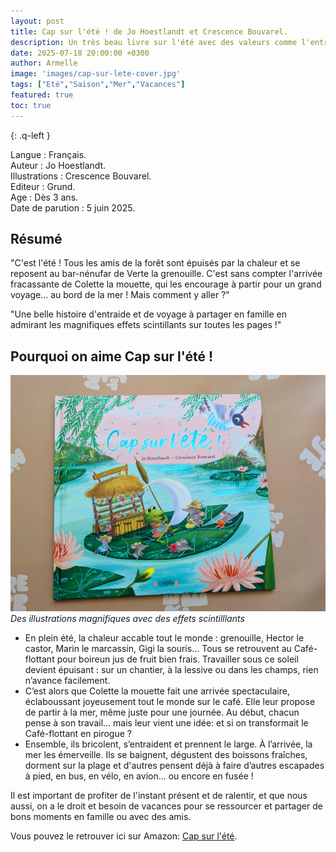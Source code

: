 ```yaml
---
layout: post
title: Cap sur l'été ! de Jo Hoestlandt et Crescence Bouvarel.
description: Un très beau livre sur l'été avec des valeurs comme l'entraide et des moments en famille et amis.
date: 2025-07-18 20:00:00 +0300
author: Armelle
image: 'images/cap-sur-lete-cover.jpg'
tags: ["Eté","Saison","Mer","Vacances"]
featured: true
toc: true
---
```


{: .q-left }

Langue : Français.  
Auteur : Jo Hoestlandt.   
Illustrations : Crescence Bouvarel.                     
Editeur : Grund.              
Age : Dès 3 ans.                            
Date de parution :  5 juin 2025.         

## Résumé

"C'est l'été ! Tous les amis de la forêt sont épuisés par la chaleur et se reposent au bar-nénufar de Verte la grenouille. C'est sans compter l'arrivée fracassante de Colette la mouette, qui les encourage à partir pour un grand voyage... au bord de la mer ! Mais comment y aller ?"

"Une belle histoire d'entraide et de voyage à partager en famille en admirant les magnifiques effets scintillants sur toutes les pages !"

## Pourquoi on aime Cap sur l'été ! 

![Des illustrations magnifiques avec des effets scintilllants](images/cap-sur-lete-cover.jpg) 
*Des illustrations magnifiques avec des effets scintilllants*
- En plein été, la chaleur accable tout le monde : grenouille, Hector le castor, Marin le marcassin, Gigi la souris… Tous se retrouvent au Café-flottant pour boireun jus de fruit bien frais. Travailler sous ce soleil devient épuisant : sur un chantier, à la lessive ou dans les champs, rien n’avance facilement.
- C’est alors que Colette la mouette fait une arrivée spectaculaire, éclaboussant joyeusement tout le monde sur le café. Elle leur propose de partir à la mer, même juste pour une journée. Au début, chacun pense à son travail… mais leur vient une idée: et si on transformait le Café-flottant en pirogue ?
- Ensemble, ils bricolent, s’entraident et prennent le large. À l’arrivée, la mer les émerveille. Ils se baignent, dégustent des boissons fraîches, dorment sur la plage et d'autres pensent déjà à faire d’autres escapades à pied, en bus, en vélo, en avion... ou encore en fusée !

Il est important de profiter de l'instant présent et de ralentir, et que nous aussi, on a le droit et besoin de vacances pour se ressourcer et partager de bons moments en famille ou avec des amis.

Vous pouvez le retrouver ici sur Amazon: [Cap sur l'été](https://amzn.to/3JoMTrn).



